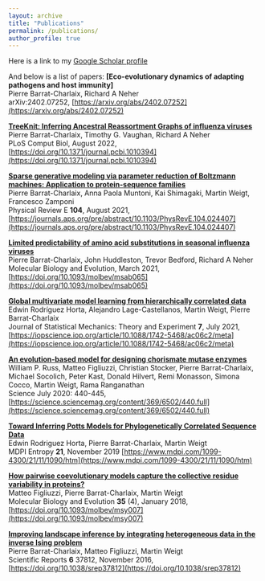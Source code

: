```yaml
---
layout: archive
title: "Publications"
permalink: /publications/
author_profile: true
---
```

<!-- Here is a link to my <u><a href="https://scholar.google.com/citations?user=j814XnEAAAAJ&hl">Google Scholar profile</a>.</u> -->
Here is a link to my [Google Scholar profile](https://scholar.google.com/citations?user=j814XnEAAAAJ&hl)

<!-- ## Below is a selection of publications:  -->
<!-- {% include base_path %}

{% for post in site.publications reversed %}
  {% include archive-single.html %}
{% endfor %} -->
And below is a list of papers:
__[Eco-evolutionary dynamics of adapting pathogens and host immunity]__   
Pierre Barrat-Charlaix, Richard A Neher  
arXiv:2402.07252, [https://arxiv.org/abs/2402.07252](https://arxiv.org/abs/2402.07252)  

__[TreeKnit: Inferring Ancestral Reassortment Graphs of influenza viruses](http://pierrebarrat.github.io/files/treeknit.pdf)__   
Pierre Barrat-Charlaix, Timothy G. Vaughan, Richard A Neher  
PLoS Comput Biol, August 2022, [https://doi.org/10.1371/journal.pcbi.1010394](https://doi.org/10.1371/journal.pcbi.1010394)

__[Sparse generative modeling via parameter reduction of Boltzmann machines: Application to protein-sequence families](http://pierrebarrat.github.io/files/PhysRevE.104.024407.pdf)__  
Pierre Barrat-Charlaix, Anna Paola Muntoni, Kai Shimagaki, Martin Weigt, Francesco Zamponi  
Physical Review E __104__, August 2021, [https://journals.aps.org/pre/abstract/10.1103/PhysRevE.104.024407](https://journals.aps.org/pre/abstract/10.1103/PhysRevE.104.024407)  

__[Limited predictability of amino acid substitutions in seasonal influenza viruses](http://pierrebarrat.github.io/files/2020.07.31.231100v1.full.pdf)__    
Pierre Barrat-Charlaix, John Huddleston, Trevor Bedford, Richard A Neher  
Molecular Biology and Evolution, March 2021, [https://doi.org/10.1093/molbev/msab065](https://doi.org/10.1093/molbev/msab065)  

__[Global multivariate model learning from hierarchically correlated data](https://iopscience.iop.org/article/10.1088/1742-5468/ac06c2/pdf)__  
Edwin Rodríguez Horta, Alejandro Lage-Castellanos, Martin Weigt, Pierre Barrat-Charlaix  
Journal of Statistical Mechanics: Theory and Experiment __7__, July 2021, [https://iopscience.iop.org/article/10.1088/1742-5468/ac06c2/meta](https://iopscience.iop.org/article/10.1088/1742-5468/ac06c2/meta)  

__[An evolution-based model for designing chorismate mutase enzymes](http://pierrebarrat.github.io/files/2020.04.01.020487v1.full.pdf)__   
William P. Russ, Matteo Figliuzzi, Christian Stocker, Pierre Barrat-Charlaix, Michael Socolich, Peter Kast, Donald Hilvert, Remi Monasson, Simona Cocco, Martin Weigt, Rama Ranganathan  
Science July 2020: 440-445, [https://science.sciencemag.org/content/369/6502/440.full](https://science.sciencemag.org/content/369/6502/440.full)  

__[Toward Inferring Potts Models for Phylogenetically Correlated Sequence Data](http://pierrebarrat.github.io/files/entropy-21-01090.pdf)__  
Edwin Rodriguez Horta, Pierre Barrat-Charlaix, Martin Weigt  
MDPI Entropy __21__, November 2019 [https://www.mdpi.com/1099-4300/21/11/1090/htm](https://www.mdpi.com/1099-4300/21/11/1090/htm)  

__[How pairwise coevolutionary models capture the collective residue variability in proteins?](http://pierrebarrat.github.io/files/msy007.pdf)__   
Matteo Figliuzzi, Pierre Barrat-Charlaix, Martin Weigt  
Molecular Biology and Evolution __35__ (4), January 2018, [https://doi.org/10.1093/molbev/msy007](https://doi.org/10.1093/molbev/msy007)  

__[Improving landscape inference by integrating heterogeneous data in the inverse Ising problem](http://pierrebarrat.github.io/files/srep37812.pdf)__  
Pierre Barrat-Charlaix, Matteo Figliuzzi, Martin Weigt  
Scientific Reports __6__ 37812, November 2016, [https://doi.org/10.1038/srep37812](https://doi.org/10.1038/srep37812)  

